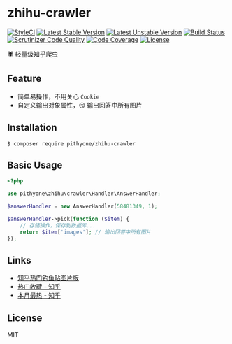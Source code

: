 # zhihu-crawler

[![StyleCI](https://styleci.io/repos/98495729/shield?branch=master&style=flat)](https://styleci.io/repos/98495729)
[![Latest Stable Version](https://poser.pugx.org/pithyone/zhihu-crawler/v/stable)](https://packagist.org/packages/pithyone/zhihu-crawler)
[![Latest Unstable Version](https://poser.pugx.org/pithyone/zhihu-crawler/v/unstable)](https://packagist.org/packages/pithyone/zhihu-crawler)
[![Build Status](https://travis-ci.org/pithyone/zhihu-crawler.svg?branch=master)](https://travis-ci.org/pithyone/zhihu-crawler)
[![Scrutinizer Code Quality](https://scrutinizer-ci.com/g/pithyone/zhihu-crawler/badges/quality-score.png?b=master)](https://scrutinizer-ci.com/g/pithyone/zhihu-crawler/?branch=master)
[![Code Coverage](https://scrutinizer-ci.com/g/pithyone/zhihu-crawler/badges/coverage.png?b=master)](https://scrutinizer-ci.com/g/pithyone/zhihu-crawler/?branch=master)
[![License](https://poser.pugx.org/pithyone/zhihu-crawler/license)](https://packagist.org/packages/pithyone/zhihu-crawler)

🕷 轻量级知乎爬虫

## Feature

- 简单易操作，不用关心 `Cookie`
- 自定义输出对象属性，:smirk: 输出回答中所有图片

## Installation

```shell
$ composer require pithyone/zhihu-crawler
```

## Basic Usage

```php
<?php

use pithyone\zhihu\crawler\Handler\AnswerHandler;

$answerHandler = new AnswerHandler(58481349, 1);

$answerHandler->pick(function ($item) {
    // 存储操作，保存到数据库...
    return $item['images']; // 输出回答中所有图片
});

```

## Links

- [知乎热门钓鱼贴图片版](http://zhihu.pithyone.tk/)
- [热门收藏 - 知乎](http://pithyone.tk/feed/zhihu/collection)
- [本月最热 - 知乎](http://pithyone.tk/feed/zhihu/month)

## License

MIT
